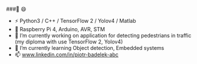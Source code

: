 ###👋 😄
- ⚡ Python3 / C++ / TensorFlow 2 / Yolov4 / Matlab
- 🌱 Raspberry Pi 4, Arduino, AVR, STM
- 🔭 I’m currently working on application for detecting pedestrians in traffic (my diploma with use TensorFlow 2, Yolov4)
- 🌱 I’m currently learning Object detection, Embedded systems
- 📫 www.linkedin.com/in/piotr-badelek-abc

